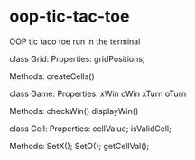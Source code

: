 # oop-tic-tac-toe
OOP tic taco toe run in the terminal

class Grid:
  Properties: 
    gridPositions;

  Methods:
    createCells()


class Game:
  Properties: 
    xWin
    oWin
    xTurn
    oTurn
    

  Methods:
    checkWin()
    displayWin()
    
    

class Cell:
  Properties:
    cellValue;
    isValidCell;
    

  Methods:
    SetX();
    SetO();
    getCellVal();
